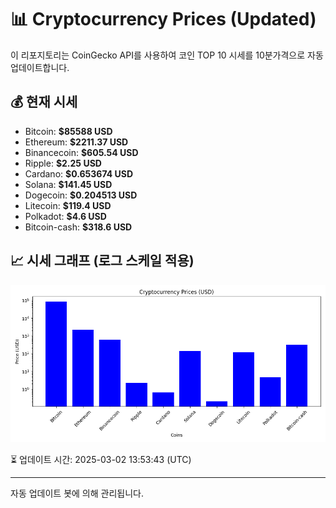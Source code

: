 
# 📊 Cryptocurrency Prices (Updated)

이 리포지토리는 CoinGecko API를 사용하여 코인 TOP 10 시세를 10분가격으로 자동 업데이트합니다.

## 💰 현재 시세
- Bitcoin: **$85588 USD**
- Ethereum: **$2211.37 USD**
- Binancecoin: **$605.54 USD**
- Ripple: **$2.25 USD**
- Cardano: **$0.653674 USD**
- Solana: **$141.45 USD**
- Dogecoin: **$0.204513 USD**
- Litecoin: **$119.4 USD**
- Polkadot: **$4.6 USD**
- Bitcoin-cash: **$318.6 USD**

## 📈 시세 그래프 (로그 스케일 적용)
![Crypto Prices](crypto_prices.png)

⏳ 업데이트 시간: 2025-03-02 13:53:43 (UTC)

---
자동 업데이트 봇에 의해 관리됩니다.

